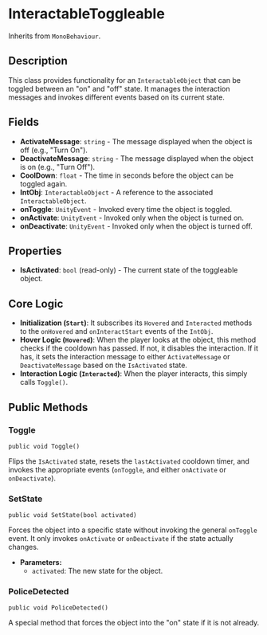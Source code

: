 # InteractableToggleable

Inherits from `MonoBehaviour`.

## Description

This class provides functionality for an `InteractableObject` that can be toggled between an "on" and "off" state. It manages the interaction messages and invokes different events based on its current state.

## Fields

-   **ActivateMessage**: `string` - The message displayed when the object is off (e.g., "Turn On").
-   **DeactivateMessage**: `string` - The message displayed when the object is on (e.g., "Turn Off").
-   **CoolDown**: `float` - The time in seconds before the object can be toggled again.
-   **IntObj**: `InteractableObject` - A reference to the associated `InteractableObject`.
-   **onToggle**: `UnityEvent` - Invoked every time the object is toggled.
-   **onActivate**: `UnityEvent` - Invoked only when the object is turned on.
-   **onDeactivate**: `UnityEvent` - Invoked only when the object is turned off.

## Properties

-   **IsActivated**: `bool` (read-only) - The current state of the toggleable object.

## Core Logic

-   **Initialization (`Start`)**: It subscribes its `Hovered` and `Interacted` methods to the `onHovered` and `onInteractStart` events of the `IntObj`.
-   **Hover Logic (`Hovered`)**: When the player looks at the object, this method checks if the cooldown has passed. If not, it disables the interaction. If it has, it sets the interaction message to either `ActivateMessage` or `DeactivateMessage` based on the `IsActivated` state.
-   **Interaction Logic (`Interacted`)**: When the player interacts, this simply calls `Toggle()`.

## Public Methods

### Toggle
`public void Toggle()`

Flips the `IsActivated` state, resets the `lastActivated` cooldown timer, and invokes the appropriate events (`onToggle`, and either `onActivate` or `onDeactivate`).

### SetState
`public void SetState(bool activated)`

Forces the object into a specific state without invoking the general `onToggle` event. It only invokes `onActivate` or `onDeactivate` if the state actually changes.

-   **Parameters:**
    -   `activated`: The new state for the object.

### PoliceDetected
`public void PoliceDetected()`

A special method that forces the object into the "on" state if it is not already.
